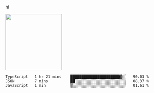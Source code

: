 hi

<img height="180em" src="https://github-readme-stats.vercel.app/api?username=AProductiveNerd&show_icons=true&hide_border=true&&count_private=true&include_all_commits=true" />

<!--START_SECTION:waka-->
```text
TypeScript   1 hr 21 mins    ██████████████████████▓░░   90.03 % 
JSON         7 mins          ██░░░░░░░░░░░░░░░░░░░░░░░   08.37 % 
JavaScript   1 min           ▒░░░░░░░░░░░░░░░░░░░░░░░░   01.61 % 
```
<!--END_SECTION:waka-->
